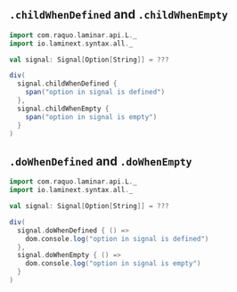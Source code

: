 ## `.childWhenDefined` and `.childWhenEmpty`

```scala
import com.raquo.laminar.api.L._
import io.laminext.syntax.all._

val signal: Signal[Option[String]] = ???

div(
  signal.childWhenDefined {
    span("option in signal is defined")
  },
  signal.childWhenEmpty {
    span("option in signal is empty")
  }
)
```

## `.doWhenDefined` and `.doWhenEmpty`

```scala
import com.raquo.laminar.api.L._
import io.laminext.syntax.all._

val signal: Signal[Option[String]] = ???

div(
  signal.doWhenDefined { () =>
    dom.console.log("option in signal is defined")    
  },
  signal.doWhenEmpty { () =>
    dom.console.log("option in signal is empty")
  }
)
```


